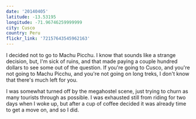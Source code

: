 ```yaml
---
date: '20140405'
latitude: -13.53195
longitude: -71.96746259999999
city: Cusco
country: Peru
flickr_link: '72157643545962163'
---
```


I decided not to go to Machu Picchu. I know that sounds like a strange decision, but, I'm sick of ruins, and that made paying a couple hundred dollars to see some out of the question. If you're going to Cusco, and you're not going to Machu Picchu, and you're not going on long treks, I don't know that there's much left for you.

I was somewhat turned off by the megahostel scene, just trying to churn as many tourists through as possible. I was exhausted still from riding for two days when I woke up, but after a cup of coffee decided it was already time to get a move on, and so I did. 

